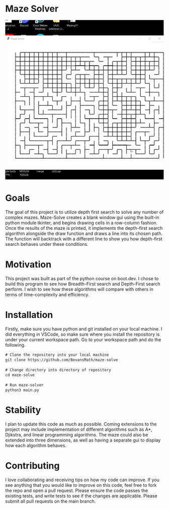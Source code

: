 # Maze Solver

![](https://github.com/BevansMath/maze-solve/blob/main/Maze-gif2.gif)

# Goals
The goal of this project is to utilize depth first search to solve any number of complex mazes. Maze-Solve creates a blank window gui using the built-in python module tkinter, and begins drawing cells in a row-column fashion. Once the results of the maze is printed, it implements the depth-first search algorithm alongside the draw function and draws a line into its chosen path. The function will backtrack with a different line to show you how depth-first search behaves under these conditions. 

# Motivation
This project was built as part of the python course on boot.dev. I chose to build this program to see how Breadth-First search and Depth-First search perform. I wish to see how these algorithms will compare with others in terms of time-complexity and efficiency. 

# Installation
Firstly, make sure you have python and git installed on your local machine. I did everything in VSCode, so make sure where you install the repository is under your current workspace path. Go to your workspace path and do the following.
```
# Clone the repository into your local machine
git clone https://github.com/BevansMath/maze-solve

# Change directory into directory of repository
cd maze-solve

# Run maze-solver
python3 main.py
```
# Stability 
I plan to update this code as much as possible. Coming extensions to the project may include implementation of different algorithms such as A*, Djikstra, and linear programming algorithms. The maze could also be extended into three dimensions, as well as having a separate gui to display how each algorithm behaves. 

# Contributing
I love collaborating and receiving tips on how my code can improve. If you see anything that you would like to improve on this code, feel free to fork the repo and open a pull request. Please ensure the code passes the existing tests, and write tests to see if the changes are applicable. Please submit all pull requests on the main branch.
